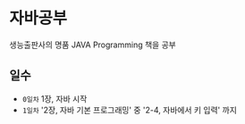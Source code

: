 # 자바공부

생능출판사의 명품 JAVA Programming 책을 공부

## 일수

- `0일차` 1장, 자바 시작
- `1일차` '2장, 자바 기본 프로그래밍' 중 '2-4, 자바에서 키 입력' 까지
